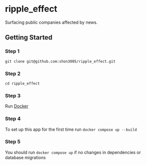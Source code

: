 # ripple_effect
Surfacing public companies affected by news.

## Getting Started
### Step 1
`git clone git@github.com:shon3005/ripple_effect.git`

### Step 2
`cd ripple_effect`

### Step 3
Run [Docker](https://www.docker.com/products/docker-desktop/)

### Step 4
To set up this app for the first time run `docker compose up --build`

### Step 5
You should run `docker compose up` if no changes in dependencies or database migrations
